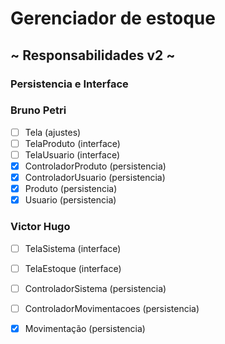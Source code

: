 # Gerenciador de estoque

## ~ Responsabilidades v2 ~
### Persistencia e Interface

### Bruno Petri
- [ ] Tela (ajustes)
- [ ] TelaProduto (interface)
- [ ] TelaUsuario (interface)
- [x] ControladorProduto (persistencia)
- [x] ControladorUsuario (persistencia)
- [x] Produto (persistencia)
- [x] Usuario (persistencia)

### Victor Hugo
- [ ] TelaSistema (interface)
- [ ] TelaEstoque (interface)
- [ ] ControladorSistema (persistencia)
- [ ] ControladorMovimentacoes (persistencia)
- [x] Movimentação (persistencia)

